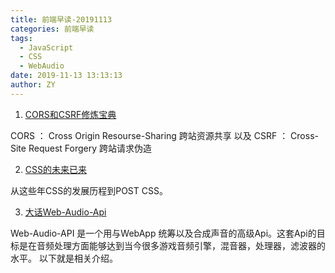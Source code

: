 ```yaml
---
title: 前端早读-20191113
categories: 前端早读
tags:
  - JavaScript
  - CSS
  - WebAudio
date: 2019-11-13 13:13:13
author: ZY
---
```



1. [CORS和CSRF修炼宝典](https://juejin.im/post/5dd1211c51882510c70668ad)

CORS ： Cross Origin Resourse-Sharing 跨站资源共享 以及 CSRF ： Cross-Site Request Forgery 跨站请求伪造

2. [CSS的未来已来](https://juejin.im/post/5dcb9c126fb9a04aba52bdf4)

从这些年CSS的发展历程到POST CSS。

3. [大话Web-Audio-Api](https://www.jianshu.com/p/0079d1fe7496)

Web-Audio-API 是一个用与WebApp 统筹以及合成声音的高级Api。这套Api的目标是在音频处理方面能够达到当今很多游戏音频引擎，混音器，处理器，滤波器的水平。 以下就是相关介绍。